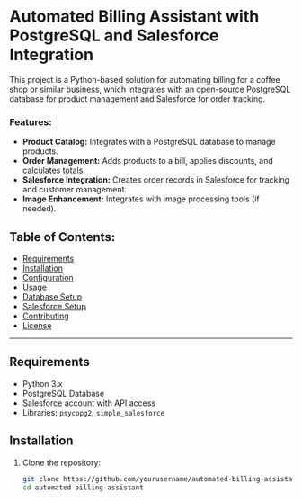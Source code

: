 # Automated Billing Assistant with PostgreSQL and Salesforce Integration

This project is a Python-based solution for automating billing for a coffee shop or similar business, which integrates with an open-source PostgreSQL database for product management and Salesforce for order tracking.

### Features:
- **Product Catalog:** Integrates with a PostgreSQL database to manage products.
- **Order Management:** Adds products to a bill, applies discounts, and calculates totals.
- **Salesforce Integration:** Creates order records in Salesforce for tracking and customer management.
- **Image Enhancement:** Integrates with image processing tools (if needed).
  
## Table of Contents:
- [Requirements](#requirements)
- [Installation](#installation)
- [Configuration](#configuration)
- [Usage](#usage)
- [Database Setup](#database-setup)
- [Salesforce Setup](#salesforce-setup)
- [Contributing](#contributing)
- [License](#license)

---

## Requirements

- Python 3.x
- PostgreSQL Database
- Salesforce account with API access
- Libraries: `psycopg2`, `simple_salesforce`

## Installation

1. Clone the repository:

   ```bash
   git clone https://github.com/yourusername/automated-billing-assistant.git
   cd automated-billing-assistant

